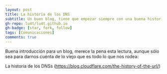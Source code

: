 ```yaml
---
layout: post
title: La historia de los DNS
subtitle: Un buen blog, tiene que empezar siempre con una buena historia.
gh-repo: lu4t/lu4t.github.io
gh-badge: [star, fork, follow]
tags: [Comunicaciones]
comments: true
---
```


Buena introducción para un blog, merece la pena esta lectura, aunque sólo sea para darnos cuénta de lo viejo que es todo lo que nos rodea:

La historia de los DNSs (https://blog.cloudflare.com/the-history-of-the-url/)

